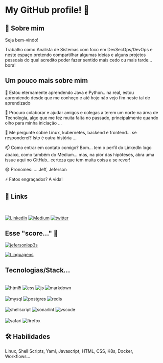 # My GitHub profile! 👋


## 🚀 Sobre mim

Seja bem-vindo! 

Trabalho como Analista de Sistemas com foco em DevSecOps/DevOps e neste espaço pretendo compartilhar algumas ideias e alguns projetos pessoais do qual acredito poder fazer sentido mais cedo ou mais tarde... bora! 

<!--
**jefersonlop3s/jefersonlop3s** is a ✨ _special_ ✨ repository because its `README.md` (this file) appears on your GitHub profile.

Here are some ideas to get you started:

- 🔭 I’m currently working on ...
- 🌱 I’m currently learning ...
-  I’m looking to collaborate on ...
- 🤔 I’m looking for help with ...
- 💬 Ask me about ...
- 📫 How to reach me: ...
- 😄 Pronouns: ...
- ⚡ Fun fact: ...
-->


## Um pouco mais sobre mim

🧠 Estou eternamente aprendendo Java e Python.. na real, estou aprendendo desde que me conheço e até hoje não vejo fim neste tal de aprendizado 

🔭 Procuro colaborar e ajudar amigos e colegas a terem um norte na área de Tecnologia, algo que me fez muita falta no passado, principalmente quando olho para minha iniciação ...

💬 Me pergunte sobre Linux, kubernetes, backend e frontend... se responderei? Isto é outra história ...

📫 Como entrar em contato comigo? Bom... tem o perfil do LinkedIn logo abaixo, como também do Medium... mas, na pior das hipóteses, abra uma issue aqui no GitHub.. certeza que tem muita coisa a se rever!

😄 Pronomes: ... Jeff, Jeferson

⚡️ Fatos engraçados? A vida!

## 🔗 Links

<div style="display: inline_block"><br>

[![LinkedIn](https://img.shields.io/badge/LinkedIn-0077B5?style=for-the-badge&logo=linkedin&logoColor=white)](https://www.linkedin.com/in/jefersonlops/)
[![Medium](https://img.shields.io/badge/Medium-12100E?style=for-the-badge&logo=medium&logoColor=white)](https://medium.com/@jefersonlopes.br)
[![twitter](https://img.shields.io/badge/twitter-1DA1F2?style=for-the-badge&logo=twitter&logoColor=white)](https://twitter.com/jefersonlopesbr)

</div>

## Esse "score..." 🤔
[![jefersonlop3s](https://github-readme-stats.vercel.app/api?username=jefersonlop3s&show_icons=true&theme=tokyonight)](https://github.com/jefersonlop3s)

[![Linguagens](https://github-readme-stats.vercel.app/api/top-langs/?username=jefersonlop3s&theme=blue-green)](https://github.com/jefersonlop3s)

## Tecnologias/Stack...
<div style="display: inline_block"><br>
  <img align="center" alt="html5" src="https://img.shields.io/badge/HTML5-E34F26?style=for-the-badge&logo=html5&logoColor=white" />
  <img align="center" alt="css" src="https://img.shields.io/badge/CSS-239120?&style=for-the-badge&logo=css3&logoColor=white" />
  <img align="center" alt="js" src="https://img.shields.io/badge/JavaScript-F7DF1E?style=for-the-badge&logo=javascript&logoColor=black" />
  <img align="center" alt="markdown" src="https://img.shields.io/badge/Markdown-000000?style=for-the-badge&logo=markdown&logoColor=white" />
</div>
<div style="display: inline_block"><br>
  <img align="center" alt="mysql" src="https://img.shields.io/badge/MySQL-005C84?style=for-the-badge&logo=mysql&logoColor=white" />
  <img align="center" alt="postgres" src="https://img.shields.io/badge/PostgreSQL-316192?style=for-the-badge&logo=postgresql&logoColor=white" />
  <img align="center" alt="redis" src="https://img.shields.io/badge/redis-%23DD0031.svg?&style=for-the-badge&logo=redis&logoColor=white" />

</div>
<div style="display: inline_block"><br>
  <img align="center" alt="shellscript" src="https://img.shields.io/badge/Shell_Script-121011?style=for-the-badge&logo=gnu-bash&logoColor=white" />
  <img align="center" alt="sonarlint" src="https://img.shields.io/badge/SonarLint-CB2029?style=for-the-badge&logo=sonarlint&logoColor=white" />
  <img align="center" alt="vscode" src="https://img.shields.io/badge/Visual_Studio_Code-0078D4?style=for-the-badge&logo=visual%20studio%20code&logoColor=white" />
</div>

<div style="display: inline_block"><br>
  <img align="center" alt="safari" src="https://img.shields.io/badge/Safari-FF1B2D?style=for-the-badge&logo=Safari&logoColor=white" />
  <img align="center" alt="firefox" src="https://img.shields.io/badge/Firefox_Browser-FF7139?style=for-the-badge&logo=Firefox-Browser&logoColor=white" />
</div>

## 🛠 Habilidades
Linux, Shell Scripts, Yaml, Javascript, HTML, CSS, K8s, Docker, Workflows...
